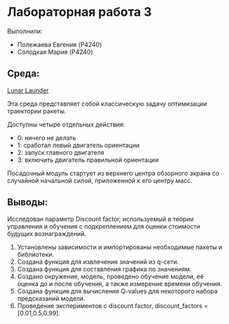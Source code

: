 # Лабораторная работа 3

Выполнили:
* Полежаева Евгения (P4240)
* Солодкая Мария (P4240)

## Среда:

[Lunar Launder](https://gymnasium.farama.org/environments/box2d/lunar_lander/)

Эта среда представляет собой классическую задачу оптимизации траектории ракеты.

Доступны четыре отдельных действия:

* 0: ничего не делать
* 1: сработал левый двигатель ориентации
* 2: запуск главного двигателя
* 3: включить двигатель правильной ориентации

Посадочный модуль стартует из верхнего центра обзорного экрана со случайной начальной силой, приложенной к его центру масс.

## Выводы:

Исследован параметр Discount factor, используемый в теории управления и обучения с подкреплением для оценки стоимости будущих вознаграждений.
1. Установлены зависимости и импортированы необходимые пакеты и библиотеки.
2. Создана функция для извлечения значений из q-сети.
3. Создана функция для составления графика по значениям.
4. Создано окружение, модель, проведено обучение модели, её оценка до и после обучения, а также измерение времени обучения.
5. Создана функция для вычисления Q-values для некоторого набора предсказаний модели.
6. Проведение экспериментов с discount factor, discount_factors = [0.01,0.5,0.99].
